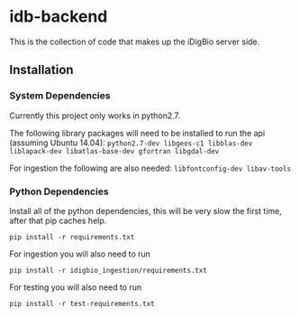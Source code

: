 # idb-backend

This is the collection of code that makes up the iDigBio server side.

## Installation

### System Dependencies

Currently this project only works in python2.7.

The following library packages will need to be installed to run the api (assuming
Ubuntu 14.04): `python2.7-dev libgeos-c1 libblas-dev liblapack-dev
libatlas-base-dev gfortran libgdal-dev`

For ingestion the following are also needed: `libfontconfig-dev libav-tools`

### Python Dependencies

Install all of the python dependencies, this will be very slow the
first time, after that pip caches help.

    pip install -r requirements.txt

For ingestion you will also need to run

    pip install -r idigbio_ingestion/requirements.txt

For testing you will also need to run

    pip install -r test-requirements.txt
